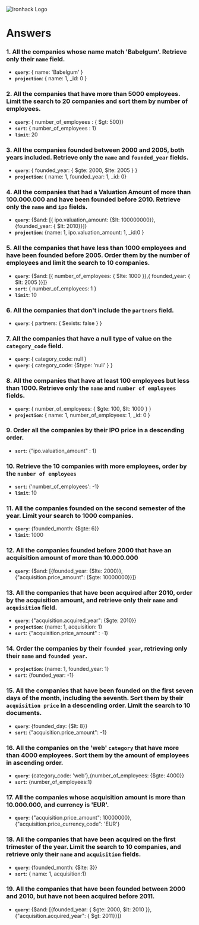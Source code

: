 ![Ironhack Logo](https://i.imgur.com/1QgrNNw.png)

# Answers

### 1. All the companies whose name match 'Babelgum'. Retrieve only their `name` field.

- **`query`**: { name: 'Babelgum' }
- **`projection`**: { name: 1, _id: 0 }

### 2. All the companies that have more than 5000 employees. Limit the search to 20 companies and sort them by **number of employees**.

- **`query`**: { number_of_employees : { $gt: 500}}
- **`sort`**: { number_of_employees : 1}
- **`limit`**: 20

### 3. All the companies founded between 2000 and 2005, both years included. Retrieve only the `name` and `founded_year` fields.

- **`query`**: { founded_year: { $gte: 2000, $lte: 2005 } }
- **`projection`**: { name: 1, founded_year: 1, _id: 0}

### 4. All the companies that had a Valuation Amount of more than 100.000.000 and have been founded before 2010. Retrieve only the `name` and `ipo` fields.

- **`query`**: {$and: [{ ipo.valuation_amount: {$lt: 100000000}}, {founded_year: { $lt: 2010}}]}
- **`projection`**: {name: 1, ipo.valuation_amount: 1, _id:0 }


### 5. All the companies that have less than 1000 employees and have been founded before 2005. Order them by the number of employees and limit the search to 10 companies.

- **`query`**: {$and: [{ number_of_employees: { $lte: 1000 }},{ founded_year: { $lt: 2005 }}]}
- **`sort`**: { number_of_employees: 1 }
- **`limit`**: 10


### 6. All the companies that don't include the `partners` field.

- **`query`**: { partners: { $exists: false } }

### 7. All the companies that have a null type of value on the `category_code` field.

- **`query`**: { category_code: null }
- **`query`**: { category_code: {$type: 'null' } }


### 8. All the companies that have at least 100 employees but less than 1000. Retrieve only the `name` and `number of employees` fields.

- **`query`**: { number_of_employees: { $gte: 100, $lt: 1000 } }
- **`projection`**: { name: 1, number_of_employees: 1, _id: 0 }

### 9. Order all the companies by their IPO price in a descending order.

- **`sort`**: {"ipo.valuation_amount" : 1}


### 10. Retrieve the 10 companies with more employees, order by the `number of employees`

- **`sort`**: {'number_of_employees': -1}
- **`limit`**: 10


### 11. All the companies founded on the second semester of the year. Limit your search to 1000 companies.

- **`query`**: {founded_month: {$gte: 6}}
- **`limit`**: 1000


### 12. All the companies founded before 2000 that have an acquisition amount of more than 10.000.000

- **`query`**: {$and: [{founded_year: {$lte: 2000}}, {"acquisition.price_amount": {$gte: 10000000}}]}


### 13. All the companies that have been acquired after 2010, order by the acquisition amount, and retrieve only their `name` and `acquisition` field.

- **`query`**: {"acquisition.acquired_year": {$gte: 2010}}
- **`projection`**: {name: 1, acquisition: 1}
- **`sort`**: {"acquisition.price_amount" : -1}


### 14. Order the companies by their `founded year`, retrieving only their `name` and `founded year`.

- **`projection`**: {name: 1, founded_year: 1}
- **`sort`**: {founded_year: -1}


### 15. All the companies that have been founded on the first seven days of the month, including the seventh. Sort them by their `acquisition price` in a descending order. Limit the search to 10 documents.

- **`query`**: {founded_day: {$lt: 8}}
- **`sort`**: {"acquisition.price_amount": -1}

### 16. All the companies on the 'web' `category` that have more than 4000 employees. Sort them by the amount of employees in ascending order.

- **`query`**: {category_code: 'web'},{number_of_employees: {$gte: 4000}}
- **`sort`**: {number_of_employees:1}

### 17. All the companies whose acquisition amount is more than 10.000.000, and currency is 'EUR'.

- **`query`**: {"acquisition.price_amount": 10000000},{"acquisition.price_currency_code": 'EUR'}

### 18. All the companies that have been acquired on the first trimester of the year. Limit the search to 10 companies, and retrieve only their `name` and `acquisition` fields.

- **`query`**: {founded_month: {$lte: 3}}
- **`sort`**: { name: 1, acquisition:1}


### 19. All the companies that have been founded between 2000 and 2010, but have not been acquired before 2011.


- **`query`**: {$and: [{founded_year: { $gte: 2000, $lt: 2010 }}, {"acquisition.acquired_year": { $gt: 2011}}]}
